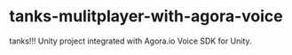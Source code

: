 # tanks-mulitplayer-with-agora-voice
tanks!!! Unity project integrated with Agora.io Voice SDK for Unity.
